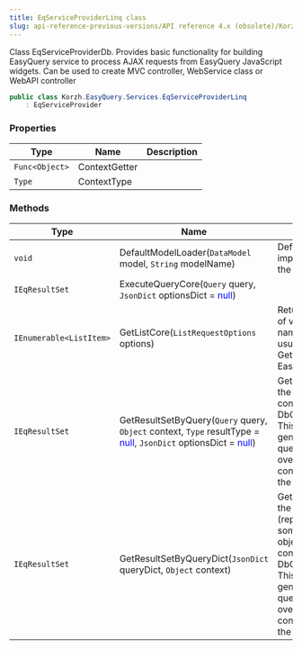 ```yaml
---
title: EqServiceProviderLinq class
slug: api-reference-previous-versions/API reference 4.x (obsolete)/Korzh.EasyQuery.Services namespace/eqserviceproviderlinq-class
---
```



Class EqServiceProviderDb.  Provides basic functionality for building EasyQuery service to process AJAX requests from EasyQuery JavaScript widgets.  Can be used to create MVC controller, WebService class or WebAPI controller
```csharp
public class Korzh.EasyQuery.Services.EqServiceProviderLinq
    : EqServiceProvider

```

### Properties

| Type | Name | Description | 
| --- | --- | --- | 
| `Func<Object>` | ContextGetter |  | 
| `Type` | ContextType |  | 


### Methods

| Type | Name | Description | 
| --- | --- | --- | 
| `void` | DefaultModelLoader(`DataModel` model, `String` modelName) | Default implementation of the model loader <see cref="!:ModelLoader" />. | 
| `IEqResultSet` | ExecuteQueryCore(`Query` query, `JsonDict` optionsDict = <span style='color: blue'>null</span>) |  | 
| `IEnumerable<ListItem>` | GetListCore(`ListRequestOptions` options) | Returns custom list of values by its name. This method is usually called by GetList action of EasyQueryController. | 
| `IEqResultSet` | GetResultSetByQuery(`Query` query, `Object` context, `Type` resultType = <span style='color: blue'>null</span>, `JsonDict` optionsDict = <span style='color: blue'>null</span>) | Gets the result set by the query and some context (e.g. DbContext) object.  This method generates LINQ query, executes it over specified context and returns the result as DataSet. | 
| `IEqResultSet` | GetResultSetByQueryDict(`JsonDict` queryDict, `Object` context) | Gets the result set by the query (represented by some IDictionary object) and some context (e.g. DbContext) object.  This method generates LINQ query, executes it over specified context and returns the result as DataSet. |